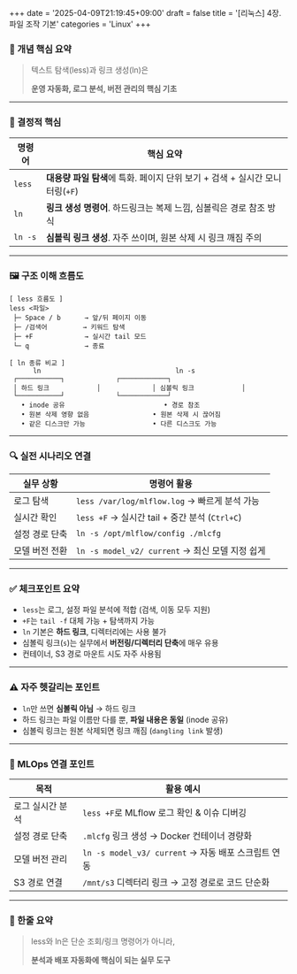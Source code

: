 +++
date = '2025-04-09T21:19:45+09:00'
draft = false
title = '[리눅스] 4장. 파일 조작 기본'
categories = 'Linux'
+++

### 📌 개념 핵심 요약

> 텍스트 탐색(less)과 링크 생성(ln)은
> 
> 
> **운영 자동화, 로그 분석, 버전 관리의 핵심 기초**
> 

---

### 🧠 결정적 핵심

| 명령어 | 핵심 요약 |
| --- | --- |
| `less` | **대용량 파일 탐색**에 특화. 페이지 단위 보기 + 검색 + 실시간 모니터링(`+F`) |
| `ln` | **링크 생성 명령어**. 하드링크는 복제 느낌, 심볼릭은 경로 참조 방식 |
| `ln -s` | **심볼릭 링크 생성**. 자주 쓰이며, 원본 삭제 시 링크 깨짐 주의 |

---

### 🖼️ 구조 이해 흐름도

```
[ less 흐름도 ]
less <파일>
 ├─ Space / b      → 앞/뒤 페이지 이동
 ├─ /검색어         → 키워드 탐색
 ├─ +F             → 실시간 tail 모드
 └─ q              → 종료

[ ln 종류 비교 ]
      ln                                  ln -s
 ┌───────────┐             ┌────────────┐
 │ 하드 링크            │             │ 심볼릭 링크            │
 └───────────┘             └────────────┘
   • inode 공유                         • 경로 참조
   • 원본 삭제 영향 없음                • 원본 삭제 시 끊어짐
   • 같은 디스크만 가능                 • 다른 디스크도 가능
```

---

### 🔍 실전 시나리오 연결

| 실무 상황 | 명령어 활용 |
| --- | --- |
| 로그 탐색 | `less /var/log/mlflow.log` → 빠르게 분석 가능 |
| 실시간 확인 | `less +F` → 실시간 tail + 중간 분석 (`Ctrl+C`) |
| 설정 경로 단축 | `ln -s /opt/mlflow/config ./mlcfg` |
| 모델 버전 전환 | `ln -s model_v2/ current` → 최신 모델 지정 쉽게 |

---

### ✅ 체크포인트 요약

- `less`는 로그, 설정 파일 분석에 적합 (검색, 이동 모두 지원)
- `+F`는 `tail -f` 대체 가능 + 탐색까지 가능
- `ln` 기본은 **하드 링크**, 디렉터리에는 사용 불가
- 심볼릭 링크(`s`)는 실무에서 **버전링/디렉터리 단축**에 매우 유용
- 컨테이너, S3 경로 마운트 시도 자주 사용됨

---

### ⚠️ 자주 헷갈리는 포인트

- `ln`만 쓰면 **심볼릭 아님** → 하드 링크
- 하드 링크는 파일 이름만 다를 뿐, **파일 내용은 동일** (inode 공유)
- 심볼릭 링크는 원본 삭제되면 링크 깨짐 (`dangling link` 발생)

---

### 🔧 MLOps 연결 포인트

| 목적 | 활용 예시 |
| --- | --- |
| 로그 실시간 분석 | `less +F`로 MLflow 로그 확인 & 이슈 디버깅 |
| 설정 경로 단축 | `.mlcfg` 링크 생성 → Docker 컨테이너 경량화 |
| 모델 버전 관리 | `ln -s model_v3/ current` → 자동 배포 스크립트 연동 |
| S3 경로 연결 | `/mnt/s3` 디렉터리 링크 → 고정 경로로 코드 단순화 |

---

### 🏁 한줄 요약

> less와 ln은 단순 조회/링크 명령어가 아니라,
> 
> 
> **분석과 배포 자동화에 핵심이 되는 실무 도구** 
>
